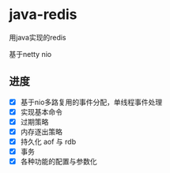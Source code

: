 # java-redis

用java实现的redis

基于netty nio

## 进度

- [x] 基于nio多路复用的事件分配，单线程事件处理
- [x] 实现基本命令
- [x] 过期策略
- [x] 内存逐出策略
- [x] 持久化 aof 与 rdb
- [x] 事务
- [x] 各种功能的配置与参数化